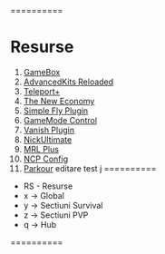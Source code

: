 ==========
# Resurse
1. [GameBox](https://www.spigotmc.org/resources/gamebox-inventorygames-collection.37273/)
2. [AdvancedKits Reloaded](https://www.spigotmc.org/resources/advancedkits-reloaded.11193/)
3. [Teleport+](https://www.spigotmc.org/resources/teleport-1-7-x-1-12-best-plugin-for-teleportation.37136/)
4. [The New Economy](https://www.spigotmc.org/resources/the-new-economy.7805/)
5. [Simple Fly Plugin](https://www.spigotmc.org/resources/simple-fly-plugin-1000-downloads.38565/)
6. [GameMode Control](https://www.spigotmc.org/resources/gamemode-control.13832/)
7. [Vanish Plugin](https://www.spigotmc.org/resources/vanish-plugin-editable-config-titles.43827/)
8. [NickUltimate](https://www.spigotmc.org/resources/nickultimate-nick-plugin-%E2%80%A2-config-%E2%80%A2-tablist-%E2%80%A2-nick-color-%E2%80%A2-1-7-1-12.32561/)
9. [MRL Plus](https://www.spigotmc.org/resources/mineresetliteplus.1898/)
10. [NCP Config](https://www.spigotmc.org/threads/nocheatplus-config-optimized-and-free.158041/)
11. [Parkour](https://www.spigotmc.org/resources/parkour.23685/)
editare test j 
==========
* RS - Resurse
* x -> Global
* y -> Sectiuni Survival
* z -> Sectiuni PVP
* q -> Hub

==========
